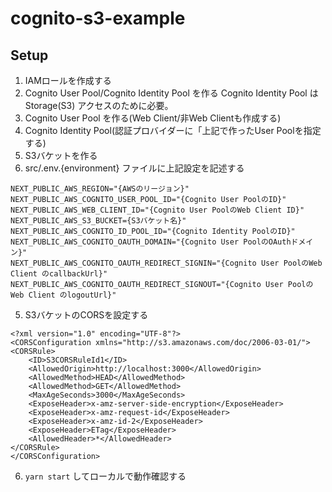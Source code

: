 # cognito-s3-example

## Setup

1. IAMロールを作成する
2. Cognito User Pool/Cognito Identity Pool を作る
Cognito Identity Pool は　Storage(S3) アクセスのために必要。
  1. Cognito User Pool を作る(Web Client/非Web Clientも作成する)
  2. Cognito Identity Pool(認証プロバイダーに「上記で作ったUser Poolを指定する)
3. S3バケットを作る
4. src/.env.{environment} ファイルに上記設定を記述する
```
NEXT_PUBLIC_AWS_REGION="{AWSのリージョン}"
NEXT_PUBLIC_AWS_COGNITO_USER_POOL_ID="{Cognito User PoolのID}"
NEXT_PUBLIC_AWS_WEB_CLIENT_ID="{Cognito User PoolのWeb Client ID}"
NEXT_PUBLIC_AWS_S3_BUCKET={S3バケット名}"
NEXT_PUBLIC_AWS_COGNITO_ID_POOL_ID="{Cognito Identity PoolのID}"
NEXT_PUBLIC_AWS_COGNITO_OAUTH_DOMAIN="{Cognito User PoolのOAuthドメイン}"
NEXT_PUBLIC_AWS_COGNITO_OAUTH_REDIRECT_SIGNIN="{Cognito User PoolのWeb Client のcallbackUrl}"
NEXT_PUBLIC_AWS_COGNITO_OAUTH_REDIRECT_SIGNOUT="{Cognito User PoolのWeb Client のlogoutUrl}"
```
5. S3バケットのCORSを設定する
```
<?xml version="1.0" encoding="UTF-8"?>
<CORSConfiguration xmlns="http://s3.amazonaws.com/doc/2006-03-01/">
<CORSRule>
    <ID>S3CORSRuleId1</ID>
    <AllowedOrigin>http://localhost:3000</AllowedOrigin>
    <AllowedMethod>HEAD</AllowedMethod>
    <AllowedMethod>GET</AllowedMethod>
    <MaxAgeSeconds>3000</MaxAgeSeconds>
    <ExposeHeader>x-amz-server-side-encryption</ExposeHeader>
    <ExposeHeader>x-amz-request-id</ExposeHeader>
    <ExposeHeader>x-amz-id-2</ExposeHeader>
    <ExposeHeader>ETag</ExposeHeader>
    <AllowedHeader>*</AllowedHeader>
</CORSRule>
</CORSConfiguration>
```
6. `yarn start` してローカルで動作確認する
